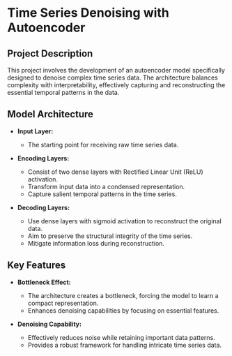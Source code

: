 # Time Series Denoising with Autoencoder

## Project Description

This project involves the development of an autoencoder model specifically designed to denoise complex time series data. The architecture balances complexity with interpretability, effectively capturing and reconstructing the essential temporal patterns in the data.

## Model Architecture

- **Input Layer:**
  - The starting point for receiving raw time series data.

- **Encoding Layers:**
  - Consist of two dense layers with Rectified Linear Unit (ReLU) activation.
  - Transform input data into a condensed representation.
  - Capture salient temporal patterns in the time series.

- **Decoding Layers:**
  - Use dense layers with sigmoid activation to reconstruct the original data.
  - Aim to preserve the structural integrity of the time series.
  - Mitigate information loss during reconstruction.

## Key Features

- **Bottleneck Effect:**
  - The architecture creates a bottleneck, forcing the model to learn a compact representation.
  - Enhances denoising capabilities by focusing on essential features.

- **Denoising Capability:**
  - Effectively reduces noise while retaining important data patterns.
  - Provides a robust framework for handling intricate time series data.
